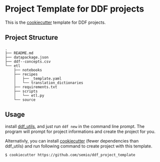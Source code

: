 # Project Template for DDF projects

This is the [cookiecutter](https://cookiecutter.readthedocs.io/en/latest/readme.html) template
for DDF projects.

## Project Structure

```
.
├── README.md
├── datapackage.json
├── ddf--concepts.csv
└── etl
    ├── notebooks
    ├── recipes
    │   ├── _template.yaml
    │   └── translation_dictionaries
    ├── requirements.txt
    ├── scripts
    │   └── etl.py
    └── source
```

## Usage

install [ddf_utils](https://github.com/semio/ddf_utils), and just run `ddf new`
in the command line prompt. The program will prompt for project informations and
create the project for you.

Alternativly, you can install
[cookiecutter](https://github.com/cookiecutter/cookiecutter) (fewer
dependencies than ddf_utils) and run following command to create
project with this template.

``` shell
$ cookiecutter https://github.com/semio/ddf_project_template
```
